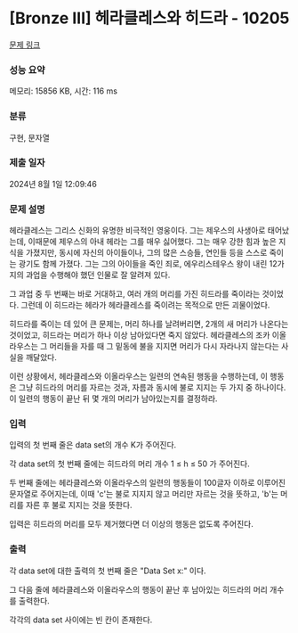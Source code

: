 # [Bronze III] 헤라클레스와 히드라 - 10205 

[문제 링크](https://www.acmicpc.net/problem/10205) 

### 성능 요약

메모리: 15856 KB, 시간: 116 ms

### 분류

구현, 문자열

### 제출 일자

2024년 8월 1일 12:09:46

### 문제 설명

<p>헤라클레스는 그리스 신화의 유명한 비극적인 영웅이다. 그는 제우스의 사생아로 태어났는데, 이때문에 제우스의 아내 헤라는 그를 매우 싫어했다. 그는 매우 강한 힘과 높은 지식을 가졌지만, 동시에 자신의 아이들이나, 그의 많은 스승들, 연인들 등을 스스로 죽이는 광기도 함께 가졌다. 그는 그의 아이들을 죽인 죄로, 에우리스테우스 왕이 내린 12가지의 과업을 수행해야 했던 인물로 잘 알려져 있다.</p>

<p>그 과업 중 두 번째는 바로 거대하고, 여러 개의 머리를 가진 히드라를 죽이라는 것이었다. 그런데 이 히드라는 헤라가 헤라클레스를 죽이려는 목적으로 만든 괴물이었다.</p>

<p>히드라를 죽이는 데 있어 큰 문제는, 머리 하나를 날려버리면, 2개의 새 머리가 나온다는 것이었고, 히드라는 머리가 하나 이상 남아있다면 죽지 않았다. 헤라클레스의 조카 이올라우스는 그 머리들을 자를 때 그 밑동에 불을 지지면 머리가 다시 자라나지 않는다는 사실을 깨달았다.</p>

<p>이런 상황에서, 헤라클레스와 이올라우스는 일련의 연속된 행동을 수행하는데, 이 행동은 그냥 히드라의 머리를 자르는 것과, 자름과 동시에 불로 지지는 두 가지 중 하나이다. 이 일련의 행동이 끝난 뒤 몇 개의 머리가 남아있는지를 결정하라.</p>

### 입력 

 <p>입력의 첫 번째 줄은 data set의 개수 K가 주어진다.</p>

<p>각 data set의 첫 번째 줄에는 히드라의 머리 개수 1 ≤ h ≤ 50 가 주어진다.</p>

<p>두 번째 줄에는 헤라클레스와 이올라우스의 일련의 행동들이 100글자 이하로 이루어진 문자열로 주어지는데, 이때 'c'는 불로 지지지 않고 머리만 자르는 것을 뜻하고, 'b'는 머리를 자른 후 불로 지지는 것을 뜻한다.</p>

<p>입력은 히드라의 머리를 모두 제거했다면 더 이상의 행동은 없도록 주어진다.</p>

### 출력 

 <p>각 data set에 대한 출력의 첫 번째 줄은 "Data Set x:" 이다.</p>

<p>그 다음 줄에 헤라클레스와 이올라우스의 행동이 끝난 후 남아있는 히드라의 머리 개수를 출력한다.</p>

<p>각각의 data set 사이에는 빈 칸이 존재한다.</p>

